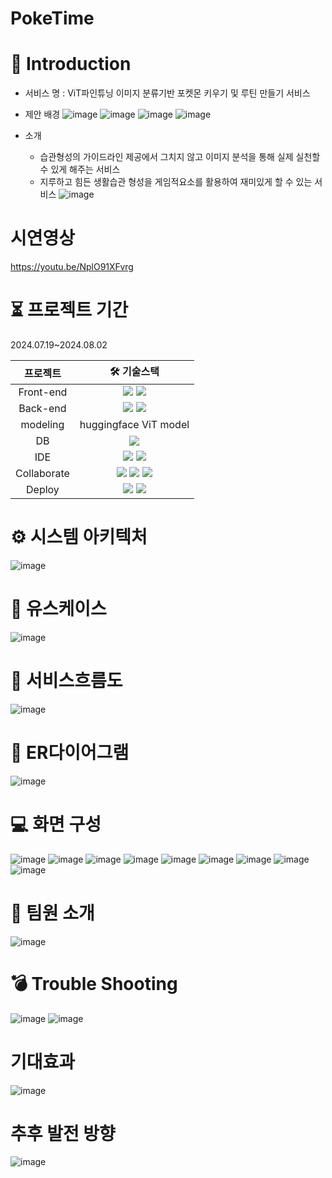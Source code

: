 # PokeTime


# 📃 Introduction
- 서비스 명 : ViT파인튜닝 이미지 분류기반 포켓몬 키우기 및 루틴 만들기 서비스
- 제안 배경
  ![image](https://github.com/user-attachments/assets/8fdbbb75-a772-44aa-a210-2dc853a9b952)
  ![image](https://github.com/user-attachments/assets/de61b3e6-5625-4f63-8d6d-12eb2f160660)
  ![image](https://github.com/user-attachments/assets/7a34388c-9ab7-416f-b9ec-abac2854fe52)
  ![image](https://github.com/user-attachments/assets/418eb040-d42d-47f5-a5d2-90695d030430)

- 소개
  - 습관형성의 가이드라인 제공에서 그치지 않고 이미지 분석을 통해 실제 실천할 수 있게 해주는 서비스
  - 지루하고 힘든 생활습관 형성을 게임적요소를 활용하여 재미있게 할 수 있는 서비스
  ![image](https://github.com/user-attachments/assets/6d23feeb-5f13-4c25-ab42-35503a63b574)

# 시연영상
https://youtu.be/NplO91XFvrg



# ⏳ 프로젝트 기간
2024.07.19~2024.08.02

|프로젝트|🛠 기술스택|
|:---:|:---:|
|Front-end|<img src="https://img.shields.io/badge/JavaScript-323330?style=for-the-badge&logo=javascript&logoColor=F7DF1E"/> <img src="https://img.shields.io/badge/Nunjucks-1C4913?style=for-the-badge&logo=nunjucks&logoColor=white"/>|
|Back-end|<img src="https://img.shields.io/badge/Node%20js-339933?style=for-the-badge&logo=nodedotjs&logoColor=white"/> <img src="https://img.shields.io/badge/Express%20js-000000?style=for-the-badge&logo=express&logoColor=white">|
|modeling|huggingface ViT model|
|DB|<img src="https://img.shields.io/badge/MySQL-005C84?style=for-the-badge&logo=mysql&logoColor=white">|
|IDE|<img src="https://img.shields.io/badge/VSCode-0078D4?style=for-the-badge&logo=visual%20studio%20code&logoColor=white"/> <img src="https://img.shields.io/badge/PyCharm-000000.svg?&style=for-the-badge&logo=PyCharm&logoColor=white"/>|
|Collaborate|<img src="https://img.shields.io/badge/Notion-000000?style=for-the-badge&logo=notion&logoColor=white"/> <img src="https://img.shields.io/badge/GitHub-100000?style=for-the-badge&logo=github&logoColor=white"> <img src="https://img.shields.io/badge/Discord-5865F2?style=for-the-badge&logo=discord&logoColor=white">|
|Deploy|<img src="https://img.shields.io/badge/Amazon_AWS-FF9900?style=for-the-badge&logo=amazonaws&logoColor=white"> <img src="https://img.shields.io/badge/Ubuntu-E95420?style=for-the-badge&logo=ubuntu&logoColor=white">|


# ⚙ 시스템 아키텍처
![image](https://github.com/user-attachments/assets/5b05bc55-c9b6-4ea1-ba4e-5733132cf250)


# 📌 유스케이스
![image](https://github.com/user-attachments/assets/99a4b7f1-5283-412f-92c0-3886c1ade277)


# 📌 서비스흐름도
![image](https://github.com/user-attachments/assets/4c798caf-a3f5-4a06-8f71-b04328024d90)


# 📌 ER다이어그램
 ![image](https://github.com/user-attachments/assets/f3fa6207-40fa-4cc3-acbb-e63bc47fb5cc)


# 💻 화면 구성
![image](https://github.com/user-attachments/assets/98b9763e-2925-4f50-bd1b-3883c550ed1c)
![image](https://github.com/user-attachments/assets/d6ba47a3-747e-45b0-9ae6-0a87a616cfbe)
![image](https://github.com/user-attachments/assets/b960f499-2113-4302-8818-79669d3eba55)
![image](https://github.com/user-attachments/assets/f0cf5416-8ad6-4874-b87c-81bfefdc4f83)
![image](https://github.com/user-attachments/assets/a8411500-9cb2-4e9a-8a73-171b210f33d6)
![image](https://github.com/user-attachments/assets/1f4ec730-add3-4d25-805a-631693664971)
![image](https://github.com/user-attachments/assets/e2f03318-df82-4303-9e05-1a2063a885fa)
![image](https://github.com/user-attachments/assets/55b79ecc-9b5c-422c-b91e-1606fb64278f)
![image](https://github.com/user-attachments/assets/d605dbb8-264c-4e66-98df-fd56ddadea68)


# 🎈 팀원 소개
![image](https://github.com/user-attachments/assets/055663e4-c126-4faa-bb20-140e76a43739)


# 💣 Trouble Shooting
![image](https://github.com/user-attachments/assets/29191d52-a421-4479-a799-77dec150a9e0)
![image](https://github.com/user-attachments/assets/2f272e5b-6c21-41e8-937b-5fcd750c6c6b)

# 기대효과
![image](https://github.com/user-attachments/assets/f46b53bb-2ad2-4f85-80d3-7b2cf1f23b47)

# 추후 발전 방향
![image](https://github.com/user-attachments/assets/3f0a4148-ec5d-4d7b-9393-799398997730)




